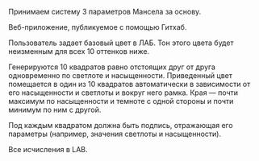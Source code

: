 Принимаем систему 3 параметров Мансела за основу.

Веб-приложение, публикуемое с помощью Гитхаб.

Пользователь задает базовый цвет в ЛАБ. Тон этого цвета будет неизменным для всех 10 оттенков ниже. 

Генерируются 10 квадратов равно отстоящих друг от друга одновременно по светлоте и насыщенности. Приведенный цвет помещается в один из 10 квадратов автоматически в зависимости от его насыщенности и светлоты и вокруг него рамка. Края — почти максимум по насыщенности и темноте с одной стороны и почти минимум по ним с другой.

Под каждым квадратом должна быть подпись, отражающая его параметры (например, значения светлоты и насыщенности).

Все исчисления в LAB. 